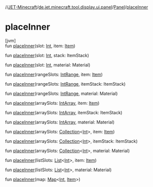 //[JET-Minecraft](../../../index.md)/[de.jet.minecraft.tool.display.ui.panel](../index.md)/[Panel](index.md)/[placeInner](place-inner.md)

# placeInner

[jvm]\
fun [placeInner](place-inner.md)(slot: [Int](https://kotlinlang.org/api/latest/jvm/stdlib/kotlin/-int/index.html), item: [Item](../../de.jet.minecraft.tool.display.item/-item/index.md))

fun [placeInner](place-inner.md)(slot: [Int](https://kotlinlang.org/api/latest/jvm/stdlib/kotlin/-int/index.html), stack: ItemStack)

fun [placeInner](place-inner.md)(slot: [Int](https://kotlinlang.org/api/latest/jvm/stdlib/kotlin/-int/index.html), material: Material)

fun [placeInner](place-inner.md)(rangeSlots: [IntRange](https://kotlinlang.org/api/latest/jvm/stdlib/kotlin.ranges/-int-range/index.html), item: [Item](../../de.jet.minecraft.tool.display.item/-item/index.md))

fun [placeInner](place-inner.md)(rangeSlots: [IntRange](https://kotlinlang.org/api/latest/jvm/stdlib/kotlin.ranges/-int-range/index.html), itemStack: ItemStack)

fun [placeInner](place-inner.md)(rangeSlots: [IntRange](https://kotlinlang.org/api/latest/jvm/stdlib/kotlin.ranges/-int-range/index.html), material: Material)

fun [placeInner](place-inner.md)(arraySlots: [IntArray](https://kotlinlang.org/api/latest/jvm/stdlib/kotlin/-int-array/index.html), item: [Item](../../de.jet.minecraft.tool.display.item/-item/index.md))

fun [placeInner](place-inner.md)(arraySlots: [IntArray](https://kotlinlang.org/api/latest/jvm/stdlib/kotlin/-int-array/index.html), itemStack: ItemStack)

fun [placeInner](place-inner.md)(arraySlots: [IntArray](https://kotlinlang.org/api/latest/jvm/stdlib/kotlin/-int-array/index.html), material: Material)

fun [placeInner](place-inner.md)(arraySlots: [Collection](https://kotlinlang.org/api/latest/jvm/stdlib/kotlin.collections/-collection/index.html)&lt;[Int](https://kotlinlang.org/api/latest/jvm/stdlib/kotlin/-int/index.html)&gt;, item: [Item](../../de.jet.minecraft.tool.display.item/-item/index.md))

fun [placeInner](place-inner.md)(arraySlots: [Collection](https://kotlinlang.org/api/latest/jvm/stdlib/kotlin.collections/-collection/index.html)&lt;[Int](https://kotlinlang.org/api/latest/jvm/stdlib/kotlin/-int/index.html)&gt;, itemStack: ItemStack)

fun [placeInner](place-inner.md)(arraySlots: [Collection](https://kotlinlang.org/api/latest/jvm/stdlib/kotlin.collections/-collection/index.html)&lt;[Int](https://kotlinlang.org/api/latest/jvm/stdlib/kotlin/-int/index.html)&gt;, material: Material)

fun [placeInner](place-inner.md)(listSlots: [List](https://kotlinlang.org/api/latest/jvm/stdlib/kotlin.collections/-list/index.html)&lt;[Int](https://kotlinlang.org/api/latest/jvm/stdlib/kotlin/-int/index.html)&gt;, item: [Item](../../de.jet.minecraft.tool.display.item/-item/index.md))

fun [placeInner](place-inner.md)(listSlots: [List](https://kotlinlang.org/api/latest/jvm/stdlib/kotlin.collections/-list/index.html)&lt;[Int](https://kotlinlang.org/api/latest/jvm/stdlib/kotlin/-int/index.html)&gt;, material: Material)

fun [placeInner](place-inner.md)(map: [Map](https://kotlinlang.org/api/latest/jvm/stdlib/kotlin.collections/-map/index.html)&lt;[Int](https://kotlinlang.org/api/latest/jvm/stdlib/kotlin/-int/index.html), [Item](../../de.jet.minecraft.tool.display.item/-item/index.md)&gt;)
